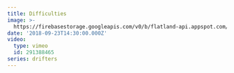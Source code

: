 ```yaml
---
title: Difficulties
image: >-
  https://firebasestorage.googleapis.com/v0/b/flatland-api.appspot.com/o/sermons%2FScreen%20Shot%202018-09-24%20at%208.09.26%20AM.png?alt=media&token=0e32a06e-107f-4b5c-9678-478be12b12d4
date: '2018-09-23T14:30:00.000Z'
video:
  type: vimeo
  id: 291388465
series: drifters
---
```


